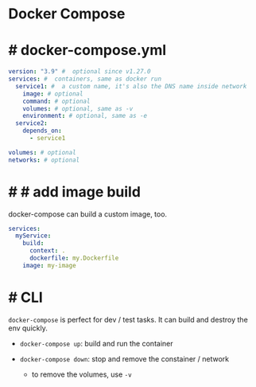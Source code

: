 #  Docker Compose

# #  docker-compose.yml

```yaml
version: "3.9" #  optional since v1.27.0
services: #  containers, same as docker run
  service1: #  a custom name, it's also the DNS name inside network
    image: # optional
    command: # optional
    volumes: # optional, same as -v
    environment: # optional, same as -e
  service2:
    depends_on: 
      - service1

volumes: # optional
networks: # optional
```

# # #  add image build

docker-compose can build a custom image, too.

```yaml
services:
  myService:
    build:
      context: .
      dockerfile: my.Dockerfile
    image: my-image 
```

# #  CLI

`docker-compose` is perfect for dev / test tasks. It can build and destroy the env quickly.

- `docker-compose up`: build and run the container

 - `docker-compose down`: stop and remove the constainer / network

   - to remove the volumes, use `-v`